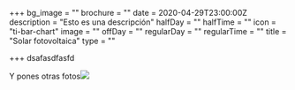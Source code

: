 +++
bg_image = ""
brochure = ""
date = 2020-04-29T23:00:00Z
description = "Esto es una descripción"
halfDay = ""
halfTime = ""
icon = "ti-bar-chart"
image = ""
offDay = ""
regularDay = ""
regularTime = ""
title = "Solar fotovoltaica"
type = ""

+++
dsafasdfasfd

Y pones otras fotos![](/images/transmision_licencias.jpg)
